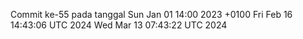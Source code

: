 Commit ke-55 pada tanggal Sun Jan 01 14:00 2023 +0100
Fri Feb 16 14:43:06 UTC 2024
Wed Mar 13 07:43:22 UTC 2024
